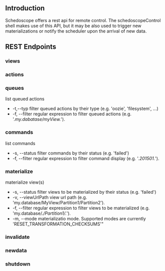 ## Introduction

Schedoscope offers a rest api for remote control. The schedoscopeControl shell makes use of this API, but it may be also used to trigger new materializations or notify the scheduler upon the arrival of new data.

## REST Endpoints

### views



### actions 

### queues 
list queued actions
- -t,--typ filter queued actions by their type (e.g. 'oozie', 'filesystem', ...)
- -f, --filter regular expression to filter queued actions (e.g. '.*my.dabatase/myView.*'). 

### commands 
list commands 
- -s, --status filter commands by their status (e.g. 'failed')
- -f, --filter regular expression to filter command display (e.g. '.*201501.*'). 

### materialize 
materialize view(s)
- -s, --status filter views to be materialized by their status (e.g. 'failed')
- -v, --viewUrlPath view url path (e.g. 'my.database/MyView/Partition1/Partition2'). 
- -f, --filter regular expression to filter views to be materialized (e.g. 'my.database/.*/Partition1/.*'). 
- -m, --mode materializatio mode. Supported modes are currently 'RESET_TRANSFORMATION_CHECKSUMS'"

### invalidate


### newdata 

### shutdown 

